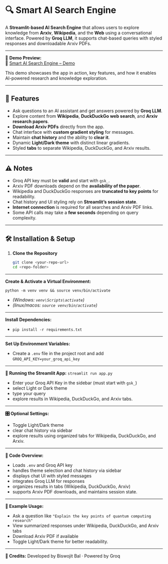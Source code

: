 # 🔍 Smart AI Search Engine

A **Streamlit-based AI Search Engine** that allows users to explore knowledge from **Arxiv**, **Wikipedia**, and the **Web** using a conversational interface. Powered by **Groq LLM**, it supports chat-based queries with styled responses and downloadable Arxiv PDFs.

---

🎥 **Demo Preview:**  
🚀 [Smart AI Search Engine – Demo](#)  

This demo showcases the app in action, key features, and how it enables AI-powered research and knowledge exploration.

---

## 🌟 Features

- Ask questions to an AI assistant and get answers powered by **Groq LLM**.  
- Explore content from **Wikipedia**, **DuckDuckGo web search**, and **Arxiv research papers**.  
- **Download Arxiv PDFs** directly from the app.  
- Chat interface with **custom gradient styling** for messages.  
- Maintain **chat history** and the ability to **clear it**.  
- Dynamic **Light/Dark theme** with distinct linear gradients.  
- Styled **tabs** to separate Wikipedia, DuckDuckGo, and Arxiv results.

---

## ⚠️ Notes

- Groq API key must be **valid** and start with `gsk_`.  
- Arxiv PDF downloads depend on the **availability of the paper**.  
- Wikipedia and DuckDuckGo responses are **truncated to key points** for readability.  
- Chat history and UI styling rely on **Streamlit’s session state**.  
- **Internet connection** is required for all searches and Arxiv PDF links.  
- Some API calls may take a **few seconds** depending on query complexity.

---

## 🛠️ Installation & Setup

1. **Clone the Repository**  
   ```bash
   git clone <your-repo-url>
   cd <repo-folder>

---

**Create & Activate a Virtual Environment:** 

`python -m venv venv && source venv/bin/activate` 
- *(Windows: `venv\Scripts\activate`)*
- *(linux/macos: `source venv/bin/activate`)*

---

**Install Dependencies:**
- `pip install -r requirements.txt`

---

**Set Up Environment Variables:** 
- Create a `.env` file in the project root and add `GROQ_API_KEY=your_groq_api_key`
---

**🚀 Running the Streamlit App:** `streamlit run app.py` 
- Enter your Groq API Key in the sidebar (must start with `gsk_`) 
- select Light or Dark theme
-  type your query
-  explore results in Wikipedia, DuckDuckGo, and Arxiv tabs.

---

**🎛️ Optional Settings:** 
- Toggle Light/Dark theme
- clear chat history via sidebar
- explore results using organized tabs for Wikipedia, DuckDuckGo, and Arxiv.

---

**🧩 Code Overview:** 
- Loads `.env` and Groq API key
- handles theme selection and chat history via sidebar
- displays chat UI with styled messages
- integrates Groq LLM for responses
- organizes results in tabs (Wikipedia, DuckDuckGo, Arxiv)
- supports Arxiv PDF downloads, and maintains session state.

---

**📄 Example Usage:**
- Ask a question like `"Explain the key points of quantum computing research"`
- View summarized responses under Wikipedia, DuckDuckGo, and Arxiv tabs
- Download Arxiv PDF if available
- Toggle Light/Dark theme for better readability.

---

**📝 Credits:** Developed by Biswojit Bal · Powered by Groq 
